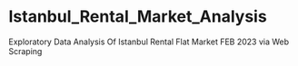 # Istanbul_Rental_Market_Analysis
Exploratory Data Analysis Of Istanbul Rental Flat Market FEB 2023 via Web Scraping

